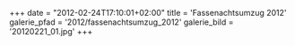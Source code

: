 +++
date = "2012-02-24T17:10:01+02:00"
title = 'Fassenachtsumzug 2012'
galerie_pfad = '2012/fassenachtsumzug_2012'
galerie_bild = '20120221_01.jpg'
+++

      